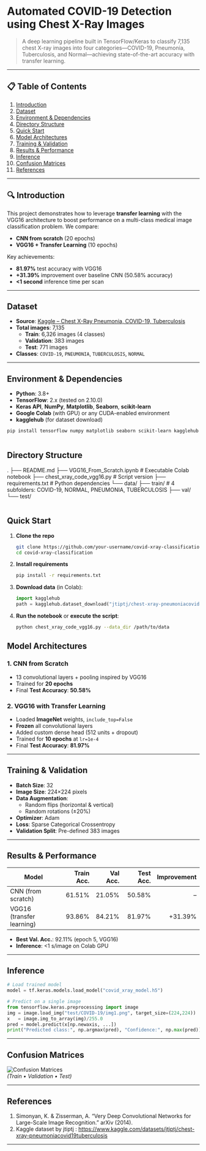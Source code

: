 #  Automated COVID-19 Detection using Chest X-Ray Images

> A deep learning pipeline built in TensorFlow/Keras to classify 7,135 chest X-ray images into four categories—COVID-19, Pneumonia, Tuberculosis, and Normal—achieving state-of-the-art accuracy with transfer learning.

---

## 📋 Table of Contents

1. [Introduction](#introduction)  
2. [Dataset](#dataset)  
3. [Environment & Dependencies](#environment--dependencies)  
4. [Directory Structure](#directory-structure)  
5. [Quick Start](#quick-start)  
6. [Model Architectures](#model-architectures)  
7. [Training & Validation](#training--validation)  
8. [Results & Performance](#results--performance)  
9. [Inference](#inference)  
10. [Confusion Matrices](#confusion-matrices)  
12. [References](#references)  


---

## 🔍 Introduction

This project demonstrates how to leverage **transfer learning** with the VGG16 architecture to boost performance on a multi-class medical image classification problem. We compare:

- **CNN from scratch** (20 epochs)  
- **VGG16 + Transfer Learning** (10 epochs)

Key achievements:

- **81.97%** test accuracy with VGG16  
- **+31.39%** improvement over baseline CNN (50.58% accuracy)  
- **<1 second** inference time per scan  

---

## Dataset

- **Source**: [Kaggle – Chest X-Ray Pneumonia, COVID-19, Tuberculosis](https://www.kaggle.com/datasets/jtiptj/chest-x-ray-pneumoniacovid19tuberculosis)  
- **Total images**: 7,135  
  - **Train**: 6,326 images (4 classes)  
  - **Validation**: 383 images  
  - **Test**: 771 images  
- **Classes**: `COVID-19`, `PNEUMONIA`, `TUBERCULOSIS`, `NORMAL`

---

## Environment & Dependencies

- **Python**: 3.8+  
- **TensorFlow**: 2.x (tested on 2.10.0)  
- **Keras API**, **NumPy**, **Matplotlib**, **Seaborn**, **scikit-learn**  
- **Google Colab** (with GPU) or any CUDA-enabled environment  
- **kagglehub** (for dataset download)  

```bash
pip install tensorflow numpy matplotlib seaborn scikit-learn kagglehub



```
##  Directory Structure
.
├── README.md
├── VGG16_From_Scratch.ipynb       # Executable Colab notebook
├── chest_xray_code_vgg16.py       # Script version
├── requirements.txt               # Python dependencies
└── data/
    ├── train/                     # 4 subfolders: COVID-19, NORMAL, PNEUMONIA, TUBERCULOSIS
    ├── val/
    └── test/
```

```

##  Quick Start

1. **Clone the repo**  
   ```bash
   git clone https://github.com/your-username/covid-xray-classification.git
   cd covid-xray-classification
   ```

2. **Install requirements**  
   ```bash
   pip install -r requirements.txt
   ```

3. **Download data** (in Colab):  
   ```python
   import kagglehub
   path = kagglehub.dataset_download("jtiptj/chest-xray-pneumoniacovid19tuberculosis")
   ```

4. **Run the notebook** or **execute the script**:  
   ```bash
   python chest_xray_code_vgg16.py --data_dir /path/to/data
   ```



##  Model Architectures

### 1. CNN from Scratch

- 13 convolutional layers + pooling inspired by VGG16  
- Trained for **20 epochs**  
- Final **Test Accuracy**: **50.58%**

### 2. VGG16 with Transfer Learning

- Loaded **ImageNet** weights, `include_top=False`  
- **Frozen** all convolutional layers  
- Added custom dense head (512 units + dropout)  
- Trained for **10 epochs** at `lr=1e-4`  
- Final **Test Accuracy**: **81.97%**  

---

##  Training & Validation

- **Batch Size**: 32  
- **Image Size**: 224×224 pixels  
- **Data Augmentation**:  
  - Random flips (horizontal & vertical)  
  - Random rotations (±20%)  
- **Optimizer**: Adam  
- **Loss**: Sparse Categorical Crossentropy  
- **Validation Split**: Pre-defined 383 images  

---

##  Results & Performance

| Model                      | Train Acc. | Val Acc. | Test Acc. | Improvement |
|----------------------------|-----------:|---------:|----------:|------------:|
| CNN (from scratch)         | 61.51%     | 21.05%   | 50.58%    | –           |
| VGG16 (transfer learning)  | 93.86%     | 84.21%   | 81.97%    | +31.39%     |

- **Best Val. Acc.**: 92.11% (epoch 5, VGG16)  
- **Inference**: <1 s/image on Colab GPU  

---

##  Inference

```python
# Load trained model
model = tf.keras.models.load_model("covid_xray_model.h5")

# Predict on a single image
from tensorflow.keras.preprocessing import image
img = image.load_img("test/COVID-19/img1.png", target_size=(224,224))
x   = image.img_to_array(img)/255.0
pred = model.predict(x[np.newaxis, ...])
print("Predicted class:", np.argmax(pred), "Confidence:", np.max(pred))
```

---

##  Confusion Matrices

![Confusion Matrices](confusion_matrices.png)  
*(Train • Validation • Test)*

---


## References

1. Simonyan, K. & Zisserman, A. “Very Deep Convolutional Networks for Large-Scale Image Recognition.” arXiv (2014).  
2. Kaggle dataset by jtiptj :  https://www.kaggle.com/datasets/jtiptj/chest-xray-pneumoniacovid19tuberculosis

---

